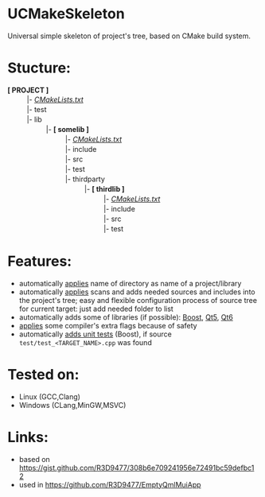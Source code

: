 # UCMakeSkeleton
Universal simple skeleton of project's tree, based on CMake build system.

# Stucture:
**[ PROJECT ]**
<br/>ㅤㅤㅤ|- *[CMakeLists.txt](CMakeLists.txt)*
<br/>ㅤㅤㅤ|- test
<br/>ㅤㅤㅤ|- lib
<br/>ㅤㅤㅤㅤㅤㅤ|- **[ somelib ]**
<br/>ㅤㅤㅤㅤㅤㅤㅤㅤㅤ|- *[CMakeLists.txt](lib/somelib/CMakeLists.txt)*
<br/>ㅤㅤㅤㅤㅤㅤㅤㅤㅤ|- include
<br/>ㅤㅤㅤㅤㅤㅤㅤㅤㅤ|- src
<br/>ㅤㅤㅤㅤㅤㅤㅤㅤㅤ|- test
<br/>ㅤㅤㅤㅤㅤㅤㅤㅤㅤ|- thirdparty
<br/>ㅤㅤㅤㅤㅤㅤㅤㅤㅤㅤㅤㅤ|- **[ thirdlib ]**
<br/>ㅤㅤㅤㅤㅤㅤㅤㅤㅤㅤㅤㅤㅤㅤㅤ|- *[CMakeLists.txt](lib/somelib/thirdparty/thirdlib/CMakeLists.txt)*
<br/>ㅤㅤㅤㅤㅤㅤㅤㅤㅤㅤㅤㅤㅤㅤㅤ|- include
<br/>ㅤㅤㅤㅤㅤㅤㅤㅤㅤㅤㅤㅤㅤㅤㅤ|- src
<br/>ㅤㅤㅤㅤㅤㅤㅤㅤㅤㅤㅤㅤㅤㅤㅤ|- test

# Features:
* automatically [applies](https://github.com/R3D9477/UCMakeSkeleton/blob/main/CMakeLists.txt#L6) name of directory as name of a project/library
* automatically [applies](https://github.com/R3D9477/UCMakeSkeleton/blob/main/CMakeLists.txt#L9) scans and adds needed sources and includes into the project's tree; easy and flexible configuration process of source tree for current target: just add needed folder to list
* automatically adds some of libraries (if possible): [Boost](https://github.com/R3D9477/UCMakeSkeleton/blob/main/CMakeLists.txt#L223), [Qt5](https://github.com/R3D9477/UCMakeSkeleton/blob/main/CMakeLists.txt#L92), [Qt6](https://github.com/R3D9477/UCMakeSkeleton/blob/main/CMakeLists.txt#L92)
* [applies](https://github.com/R3D9477/UCMakeSkeleton/blob/main/CMakeLists.txt#L104) some compiler's extra flags because of safety
* automatically [adds unit tests](https://github.com/R3D9477/UCMakeSkeleton/blob/main/CMakeLists.txt#L240) (Boost), if source `test/test_<TARGET_NAME>.cpp` was found

# Tested on:
* Linux (GCC,Clang)
* Windows (CLang,MinGW,MSVC)

# Links:
* based on https://gist.github.com/R3D9477/308b6e709241956e72491bc59defbc12
* used in https://github.com/R3D9477/EmptyQmlMuiApp

